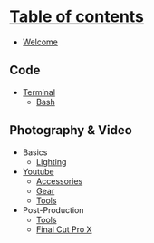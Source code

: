 # [Table of contents]()
* [Welcome](README.md)

## Code
* [Terminal](code/terminal/README.md)
	* [Bash](code/terminal/Bash.md)

## Photography & Video
* Basics
	* [Lighting](photo-video/basics/Lighting.md)
* [Youtube](photo-video/youtube/README.md)
	* [Accessories](photo-video/youtube/Accessories.md)
	* [Gear](photo-video/youtube/Gear.md)
	* [Tools](photo-video/youtube/Tools.md)
* Post-Production
	* [Tools](photo-video/post-production/Tools.md)
	* [Final Cut Pro X](photo-video/post-production/FCPX.md)
